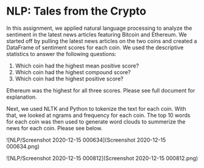 # NLP: Tales from the Crypto

 In this assignment, we applied natural language processing to analyze the sentiment in the latest news articles featuring Bitcoin and Ethereum. We started off by pulling the latest news articles on the two coins and created a DataFrame of sentiment scores for each coin. We used the descriptive statistics to answer the following questions:
 
 1. Which coin had the highest mean positive score?
 2. Which coin had the highest compound score?
 3. Which coin had the highest positive score?
 
 Ethereum was the highest for all three scores. Please see full document for explanation. 
 
 Next, we used NLTK and Python to tokenize the text for each coin. With that, we looked at ngrams and frequency for each coin. The top 10 words for each coin was then used to generate word clouds to summerize the news for each coin. Please see below.
 
![NLP/Screenshot 2020-12-15 000634](Screenshot 2020-12-15 000634.png)

![NLP/Screenshot 2020-12-15 000812](Screenshot 2020-12-15 000812.png)
